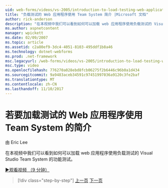 ```yaml
---
uid: web-forms/videos/vs-2005/introduction-to-load-testing-web-applications-with-team-system
title: "负载测试的 Web 应用程序使用 Team System 简介 |Microsoft 文档"
author: rick-anderson
description: "在本视频中我们可以看到如何可以加载 web 应用程序使用负载测试的 Visual Studio Team System 的功能测试。"
ms.author: aspnetcontent
manager: wpickett
ms.date: 02/09/2007
ms.topic: article
ms.assetid: c2a80ef9-3dc4-4051-8103-495ddf1b8a46
ms.technology: dotnet-webforms
ms.prod: .net-framework
msc.legacyurl: /web-forms/videos/vs-2005/introduction-to-load-testing-web-applications-with-team-system
msc.type: video
ms.openlocfilehash: 776270a028ebd8fcb06275f2b6446c96b0a1d434
ms.sourcegitcommit: 9a9483aceb34591c97451997036a9120c3fe2baf
ms.translationtype: MT
ms.contentlocale: zh-CN
ms.lasthandoff: 11/10/2017
---
```

<a name="introduction-to-load-testing-web-applications-with-team-system"></a>若要加载测试的 Web 应用程序使用 Team System 的简介
====================
由 Eric Lee

在本视频中我们可以看到如何可以加载 web 应用程序使用负载测试的 Visual Studio Team System 的功能测试。

[&#9654;观看视频 （9 分钟）](https://channel9.msdn.com/Blogs/ASP-NET-Site-Videos/introduction-to-load-testing-web-applications-with-team-system)

>[!div class="step-by-step"]
[上一页](introduction-to-testing-web-applications-with-team-system.md)
[下一页](introduction-to-manual-testing-with-team-system.md)
